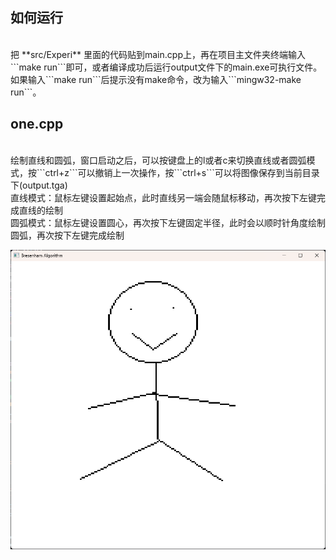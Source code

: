 <h2>如何运行</h2><br>
把 **src/Experi** 里面的代码贴到main.cpp上，再在项目主文件夹终端输入```make run```即可，或者编译成功后运行output文件下的main.exe可执行文件。
如果输入```make run```后提示没有make命令，改为输入```mingw32-make run```。

<h2>one.cpp</h2> <br>
绘制直线和圆弧，窗口启动之后，可以按键盘上的l或者c来切换直线或者圆弧模式，按```ctrl+z```可以撤销上一次操作，按```ctrl+s```可以将图像保存到当前目录下(output.tga)<br>
直线模式：鼠标左键设置起始点，此时直线另一端会随鼠标移动，再次按下左键完成直线的绘制<br>
圆弧模式：鼠标左键设置圆心，再次按下左键固定半径，此时会以顺时针角度绘制圆弧，再次按下左键完成绘制<br>

<img src="image.png"></img>
